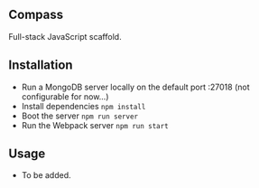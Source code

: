## Compass

Full-stack JavaScript scaffold.

## Installation

- Run a MongoDB server locally on the default port :27018 (not configurable for now...)
- Install dependencies `npm install`
- Boot the server `npm run server`
- Run the Webpack server `npm run start`

## Usage

- To be added.
